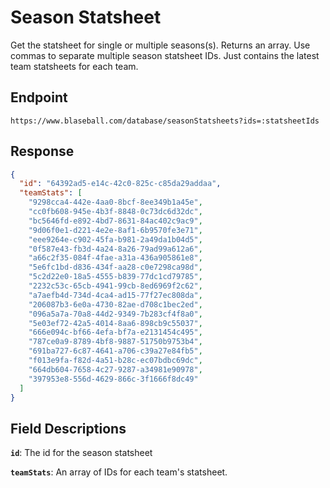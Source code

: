 # Season Statsheet

Get the statsheet for single or multiple seasons(s). Returns an array. Use commas to separate multiple season statsheet IDs. Just contains the latest team statsheets for each team.

## Endpoint

`https://www.blaseball.com/database/seasonStatsheets?ids=:statsheetIds`

## Response

```json
{
  "id": "64392ad5-e14c-42c0-825c-c85da29addaa",
  "teamStats": [
    "9298cca4-442e-4aa0-8bcf-8ee349b1a45e",
    "cc0fb608-945e-4b3f-8848-0c73dc6d32dc",
    "bc5646fd-e892-4bd7-8631-84ac402c9ac9",
    "9d06f0e1-d221-4e2e-8af1-6b9570fe3e71",
    "eee9264e-c902-45fa-b981-2a49da1b04d5",
    "0f587e43-fb3d-4a24-8a26-79ad99a612a6",
    "a66c2f35-084f-4fae-a31a-436a905861e8",
    "5e6fc1bd-d836-434f-aa28-c0e7298ca98d",
    "5c2d22e0-18a5-4555-b839-77dc1cd79785",
    "2232c53c-65cb-4941-99cb-8ed6969f2c62",
    "a7aefb4d-734d-4ca4-ad15-77f27ec808da",
    "206087b3-6e0a-4730-82ae-d708c1bec2ed",
    "096a5a7a-70a8-44d2-9349-7b283cf4f8a0",
    "5e03ef72-42a5-4014-8aa6-898cb9c55037",
    "666e094c-bf66-4efa-bf7a-e2131454c495",
    "787ce0a9-8789-4bf8-9887-51750b9753b4",
    "691ba727-6c87-4641-a706-c39a27e84fb5",
    "f013e9fa-f82d-4a51-b28c-ec07bdbc69dc",
    "664db604-7658-4c27-9287-a34981e90978",
    "397953e8-556d-4629-866c-3f1666f8dc49"
  ]
}
```

## Field Descriptions

**`id`**: The id for the season statsheet

**`teamStats`**: An array of IDs for each team's statsheet.